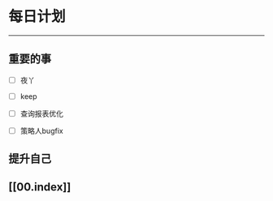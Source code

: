 
# 每日计划
---
## 重要的事

- [ ]    夜丫
- [ ]   keep
- [ ]  查询报表优化
- [ ] 策略人bugfix



## 提升自己

  



## [[00.index]]










